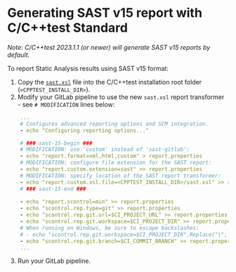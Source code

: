 # Generating SAST v15 report with C/C++test Standard

_Note: C/C++test 2023.1.1 (or newer) will generate SAST v15 reports by default._

To report Static Analysis results using SAST v15 format:

1. Copy the [`sast.xsl`](https://gitlab.com/parasoft/cpptest-gitlab/-/blob/master/sast/cpptest-standard-sast15/sast.xsl) file into the C/C++test installation root folder (`<CPPTEST_INSTALL_DIR>`).
2. Modify your GitLab pipeline to use the new `sast.xsl` report transformer - see `# MODIFICATION` lines below:
```yaml
    ...
    # Configures advanced reporting options and SCM integration.
    - echo "Configuring reporting options..."  

    # ### sast-15-begin ###
    # MODIFICATION: use 'custom' instead of 'sast-gitlab':  
    - echo "report.format=xml,html,custom" > report.properties
    # MODIFICATION: configure file extension for the SAST report:  
    - echo "report.custom.extension=sast" >> report.properties
    # MODIFICATION: specify location of the SAST report transformer:  
    - echo "report.custom.xsl.file=<CPPTEST_INSTALL_DIR>/sast.xsl" >> report.properties
    # ### sast-15-end ###
    
    - echo "report.scontrol=min" >> report.properties
    - echo "scontrol.rep.type=git" >> report.properties
    - echo "scontrol.rep.git.url=$CI_PROJECT_URL" >> report.properties
    - echo "scontrol.rep.git.workspace=$CI_PROJECT_DIR" >> report.properties
    # When running on Windows, be sure to escape backslashes:
    # - echo "scontrol.rep.git.workspace=$CI_PROJECT_DIR".Replace("\", "\\") >> report.properties
    - echo "scontrol.rep.git.branch=$CI_COMMIT_BRANCH" >> report.properties
    ...
```
3. Run your GitLab pipeline.
